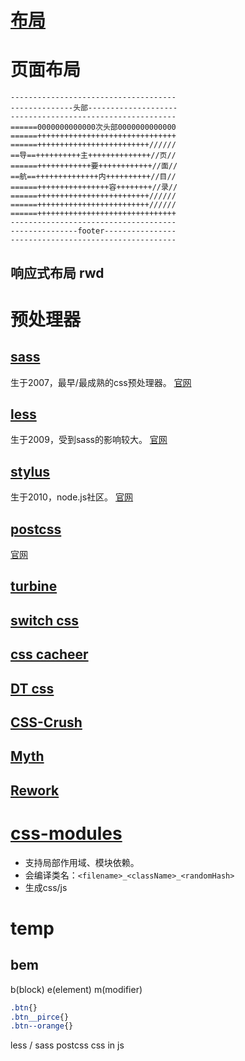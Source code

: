 # [布局](/css/layout.html)

# 页面布局
```
-------------------------------------
--------------头部--------------------
-------------------------------------
======0000000000000次头部0000000000000
======+++++++++++++++++++++++++++++++
======+++++++++++++++++++++++++//////
==导==++++++++++主++++++++++++++//页//
======++++++++++++要++++++++++++//面//
==航==++++++++++++++内++++++++++//目//
======++++++++++++++++容++++++++//录//
======+++++++++++++++++++++++++//////
======+++++++++++++++++++++++++//////
======+++++++++++++++++++++++++++++++
-------------------------------------
---------------footer----------------
-------------------------------------
```

## 响应式布局 rwd

# 预处理器
## [sass](/sass/index.html)
生于2007，最早/最成熟的css预处理器。
[官网](https://sass-lang.com/documentation)

## [less](/less/index.html)
生于2009，受到sass的影响较大。
[官网](https://lesscss.org/features/)

## [stylus](/stylus/index.html)
生于2010，node.js社区。
[官网](https://stylus-lang.com/)

## [postcss](/postcss/index.html)
[官网](https://www.postcss.com.cn/)

## [turbine]()

## [switch css]()

## [css cacheer]()

## [DT css]()

## [CSS-Crush](https://the-echoplex.net/csscrush/#api)

## [Myth](https://github.com/segmentio/myth/blob/master/Readme.md)

## [Rework](https://github.com/reworkcss/rework)

# [css-modules](/css/css-modules/index.html)
- 支持局部作用域、模块依赖。  
- 会编译类名：`<filename>_<className>_<randomHash>`  
- 生成css/js  

# temp
## bem
b(block) e(element) m(modifier)  
``` css
.btn{}
.btn__pirce{}
.btn--orange{}
```
less / sass
postcss
css in js